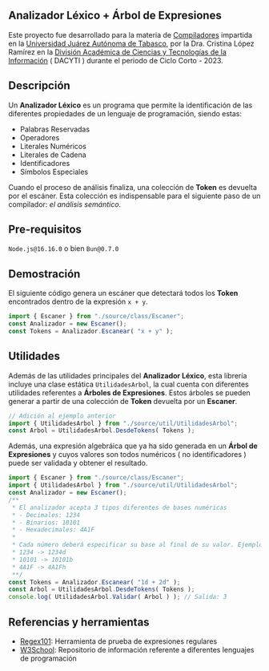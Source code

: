 ## Analizador Léxico + Árbol de Expresiones
Este proyecto fue desarrollado para la materia de [Compiladores](https://archivos.ujat.mx/2018/DAIS/PE%20DAIS/ISC%202016/AREA%20SUSTANTIVA%20PROFESIONAL/C0108080%20%20%20Compiladores.pdf) impartida en la [Universidad Juárez Autónoma de Tabasco](https://www.ujat.mx/), por la Dra. Cristina López Ramírez en la [División Académica de Ciencias y Tecnologías de la Información](https://www.ujat.mx/dacyti) ( DACYTI ) durante el periodo de Ciclo Corto - 2023.

## Descripción
Un **Analizador Léxico** es un programa que permite la identificación de las diferentes propiedades de un lenguaje de programación, siendo estas:

- Palabras Reservadas
- Operadores
- Literales Numéricos
- Literales de Cadena
- Identificadores
- Símbolos Especiales

Cuando el proceso de análisis finaliza, una colección de **Token** es devuelta por el escáner. Esta colección es indispensable para el siguiente paso de un compilador: *el análisis semántico*.

## Pre-requisitos
` Node.js@16.16.0 ` o bien ` Bun@0.7.0 `

## Demostración
El siguiente código genera un escáner que detectará todos los **Token** encontrados dentro de la expresión ` x + y `.
```ts
import { Escaner } from "./source/class/Escaner";
const Analizador = new Escaner();
const Tokens = Analizador.Escanear( "x + y" );
```

## Utilidades
Además de las utilidades principales del **Analizador Léxico**, esta librería incluye una clase estática ` UtilidadesArbol `, la cual cuenta con diferentes utilidades referentes a **Árboles de Expresiones**. Estos árboles se pueden generar a partir de una colección de **Token** devuelta por un **Escaner**.
```ts
// Adición al ejemplo anterior
import { UtilidadesArbol } from "./source/util/UtilidadesArbol";
const Arbol = UtilidadesArbol.DesdeTokens( Tokens );
```
Además, una expresión algebráica que ya ha sido generada en un **Árbol de Expresiones** y cuyos valores son todos numéricos ( no identificadores ) puede ser validada y obtener el resultado.
```ts
import { Escaner } from "./source/class/Escaner";
import { UtilidadesArbol } from "./source/util/UtilidadesArbol";
const Analizador = new Escaner();
/**
 * El analizador acepta 3 tipos diferentes de bases numéricas
 * - Decimales: 1234
 * - Binarios: 10101
 * - Hexadecimales: 4A1F
 * 
 * Cada número deberá especificar su base al final de su valor. Ejemplo:
 * 1234 -> 1234d
 * 10101 -> 10101b
 * 4A1F -> 4A1Fh
 **/
const Tokens = Analizador.Escanear( "1d + 2d" );
const Arbol = UtilidadesArbol.DesdeTokens( Tokens );
console.log( UtilidadesArbol.Validar( Arbol ) ); // Salida: 3
```

## Referencias y herramientas
- [Regex101](https://regex101.com/): Herramienta de prueba de expresiones regulares
- [W3School](https://www.w3schools.com/): Repositorio de información referente a diferentes lenguajes de programación
